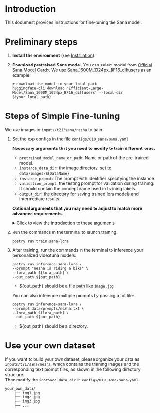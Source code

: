
# Introduction
This document provides instructions for fine-tuning the Sana model.

# Preliminary steps
1. **Install the environment** (see [Installation](https://github.com/VideoVerses/VideoTuna/tree/main?tab=readme-ov-file#1prepare-environment)). 
2. **Download pretrained Sana model**. You can select model from [Official Sana Model Cards](https://github.com/NVlabs/Sana/blob/main/asset/docs/model_zoo.md). We use [Sana_1600M_1024px_BF16_diffusers](https://huggingface.co/Efficient-Large-Model/Sana_600M_512px_diffusers) as an example.

    ```shell
    # download the model to your local path
    huggingface-cli download "Efficient-Large-Model/Sana_1600M_1024px_BF16_diffusers" --local-dir ${your_local_path}
    ```


# Steps of Simple Fine-tuning
We use images in `inputs/t2i/sana/nezha` to train.  
1. Set the exp configs in the file `configs/010_sana/sana.yaml`
      
    **Necessary arguments that you need to modify to train different loras.**

    - `pretrained_model_name_or_path`: Name or path of the pre-trained model.
    - `instance_data_dir`: the image directory. set to `data/images/${DataName}`
    - `instance_prompt`: The prompt with identifier specifying the instance.
    - `validation_prompt`: the testing prompt for validation during training. It should contain the concept name used in training labels.
    - `output_dir`: the directory for saving trained lora models and intermediate results.  

    **Optional arguments that you may need to adjust to match more advanced requirements.**  

    <details>
      <summary>Click to view the introduction to these arguments</summary>

      - `cache_dir`: The directory where the downloaded models and datasets will be stored.
      - `num_validation_images`: Number of images that should be generated during validation with `validation_prompt`.
      - `validation_epochs`: Run dreambooth validation every X epochs. Dreambooth validation consists of running the prompt `args.validation_prompt` multiple times: `args.num_validation_images`.
      - `rank`: The rank of the LoRA models, the bigger, the more learnable parameters.
      - `seed`: Random seed for reproducibility.
      - `resolution`: Image resolution.
      - `train_batch_size`: Batch size (per device) for the training dataloader.
      - `sample_batch_size`: Batch size (per device) for sampling images.
      - `num_train_epochs`: Total number of training epochs (-1 means determined by steps).
      - `max_train_steps`: the total steps for training.
      - `checkpointing_steps`: the steps intersection for saving each LoRA checkpoint. 
      - `checkpoints_total_limit`: the total number of saved model checkpoints.
      - `resume_from_checkpoint`: Resume training from the latest checkpoint.
      - `gradient_accumulation_steps`: Number of updates steps to accumulate before performing a backward/update pass.
      - `gradient_checkpointing`: Whether to enable gradient checkpointing.
      - `learning_rate`: controls how much the model weights are adjusted per update, balancing convergence speed and stability.
      - `lr_scheduler`: Type of learning rate scheduler.
      - `lr_warmup_steps`: Number of warmup steps for learning rate.
      - `optimizer`: Type of optimizer.
      - `lora_layers`: The transformer modules to apply LoRA training on. Please specify the layers in a comma seperated. E.g. `to_k,to_q,to_v` will result in lora training of attention layers only.
      - `mixed_precision`: Type of mixed precision.
    </details>

3. Run the commands in the terminal to launch training.
    ```
    poetry run train-sana-lora
    ```
4. After training, run the commands in the terminal to inference your personalized videotuna models.
    ```
    poetry run inference-sana-lora \
    --prompt "nezha is riding a bike" \
    --lora_path ${lora_path} \
    --out_path ${out_path}
    ```
    - ${out_path} should be a file path like `image.jpg`  

    You can also inference multiple prompts by passing a txt file:
    ```
    poetry run inference-sana-lora \
    --prompt data/prompts/nezha.txt \
    --lora_path ${lora_path} \
    --out_path ${out_path}
    ```
    - ${out_path} should be a directory.

# Use your own dataset
If you want to build your own dataset, please organize your data as `inputs/t2i/sana/nezha`, which contains the training images and the corresponding text prompt files, as shown in the following directory structure.  
Then modify the `instance_data_dir` in `configs/010_sana/sana.yaml`.
```
your_own_data/
    ├── img1.jpg
    ├── img2.jpg
    ├── img3.jpg
    ├── ...
```
